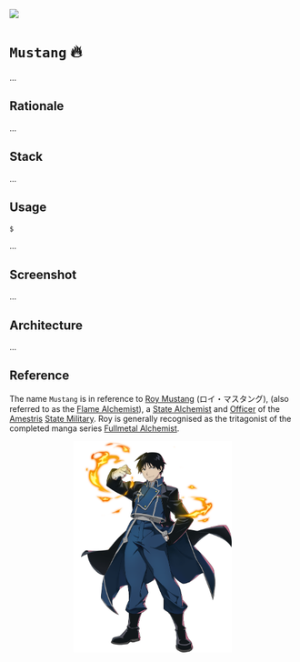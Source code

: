 [![](https://img.shields.io/badge/mustang_1.0.0-passing-green)](https://github.com/gongahkia/mustang/releases/tag/1.0.0) 

# `Mustang` 🔥

...

## Rationale

...

## Stack

...

## Usage

```console
$ 
```

...

## Screenshot

...

## Architecture

...

## Reference

The name `Mustang` is in reference to [Roy Mustang](https://fma.fandom.com/wiki/Roy_Mustang) (ロイ・マスタング), (also referred to as the [Flame Alchemist](https://angel-bazethiel.tumblr.com/post/628930233049006080/what-how-why-is-flame-alchemy)), a [State Alchemist](https://fma.fandom.com/wiki/Alchemist#State_Alchemist) and [Officer](https://fma.fandom.com/wiki/Military_Ranks) of the [Amestris](https://fma.fandom.com/wiki/Amestris) [State Military](https://fma.fandom.com/wiki/State_Military). Roy is generally recognised as the tritagonist of the completed manga series [Fullmetal Alchemist](https://fma.fandom.com/wiki/Fullmetal_Alchemist_(Franchise)).

<div align="center">
    <img src="./asset/logo/mustang.png" width="55%">
</div>